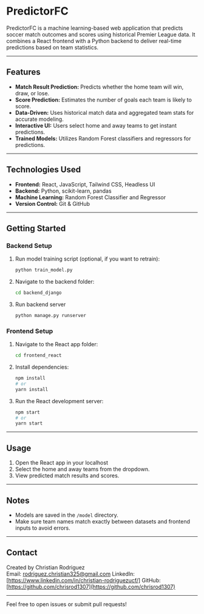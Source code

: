 # PredictorFC

PredictorFC is a machine learning-based web application that predicts soccer match outcomes and scores using historical Premier League data. It combines a React frontend with a Python backend to deliver real-time predictions based on team statistics.

---

## Features

- **Match Result Prediction:** Predicts whether the home team will win, draw, or lose.
- **Score Prediction:** Estimates the number of goals each team is likely to score.
- **Data-Driven:** Uses historical match data and aggregated team stats for accurate modeling.
- **Interactive UI:** Users select home and away teams to get instant predictions.
- **Trained Models:** Utilizes Random Forest classifiers and regressors for predictions.

---

## Technologies Used

- **Frontend:** React, JavaScript, Tailwind CSS, Headless UI
- **Backend:** Python, scikit-learn, pandas
- **Machine Learning:** Random Forest Classifier and Regressor
- **Version Control:** Git & GitHub

---

## Getting Started

### Backend Setup

1. Run model training script (optional, if you want to retrain):

    ```bash
    python train_model.py
    ```
    
2. Navigate to the backend folder:

    ```bash
    cd backend_django
    ```

3. Run backend server
   
    ```bash
    python manage.py runserver
    ```

### Frontend Setup

1. Navigate to the React app folder:

    ```bash
    cd frontend_react
    ```

2. Install dependencies:

    ```bash
    npm install
    # or
    yarn install
    ```

3. Run the React development server:

    ```bash
    npm start
    # or
    yarn start
    ```

---

## Usage

1. Open the React app in your localhost
2. Select the home and away teams from the dropdown.
3. View predicted match results and scores.

---

## Notes

- Models are saved in the `/model` directory.
- Make sure team names match exactly between datasets and frontend inputs to avoid errors.

---

## Contact

Created by Christian Rodriguez  
Email: rodriguez.christian325@gmail.com
LinkedIn: [https://www.linkedin.com/in/christian-rodriguezucf/]
GitHub: [https://github.com/chrisrod1307](https://github.com/chrisrod1307)

---

Feel free to open issues or submit pull requests!


